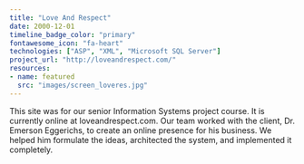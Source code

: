 ```yaml
---
title: "Love And Respect"
date: 2000-12-01
timeline_badge_color: "primary"
fontawesome_icon: "fa-heart"
technologies: ["ASP", "XML", "Microsoft SQL Server"]
project_url: "http://loveandrespect.com/"
resources:
- name: featured
  src: "images/screen_loveres.jpg"
---
```


This site was for our senior Information Systems project course. It is currently online at
loveandrespect.com. Our team worked with the client, Dr. Emerson Eggerichs, to create an online presence
for his business. We helped him formulate the ideas, architected the system, and implemented it completely.